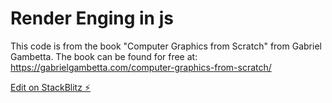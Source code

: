 # Render Enging in js

This code is from the book "Computer Graphics from Scratch" from Gabriel Gambetta.
The book can be found for free at: https://gabrielgambetta.com/computer-graphics-from-scratch/

[Edit on StackBlitz ⚡️](https://stackblitz.com/edit/js-survival-hello-world-sjqkck)
